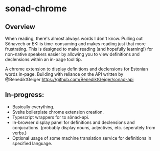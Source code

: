 # sonad-chrome

## Overview

When reading, there's almost always words I don't know. Pulling out Sõnaveeb or EKI is time-consuming and makes reading just that more frustrating. This is designed to make reading (and hopefully learning!) for non-native speakers easier by allowing you to view definitions and declensions within an in-page tool tip.

A chrome extension to display definitions and declensions for Estonian words in-page. Building with reliance on the API written by @BenediktGeiger https://github.com/BenediktGeiger/sonad-api


## In-progress:
- Basically everything.
- Svelte boilerplate chrome extension creation.
- Typescript wrappers for to sõnad-api.
- In-browser display panel for definitions and declensions and conjucations. (probably display nouns, adjectives, etc. seperately from verbs.)
- Optional usage of some machine translation service for definitions in specified language.
